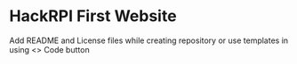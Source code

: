# HackRPI First Website

Add README and License files while creating repository or use templates in using <> Code button
